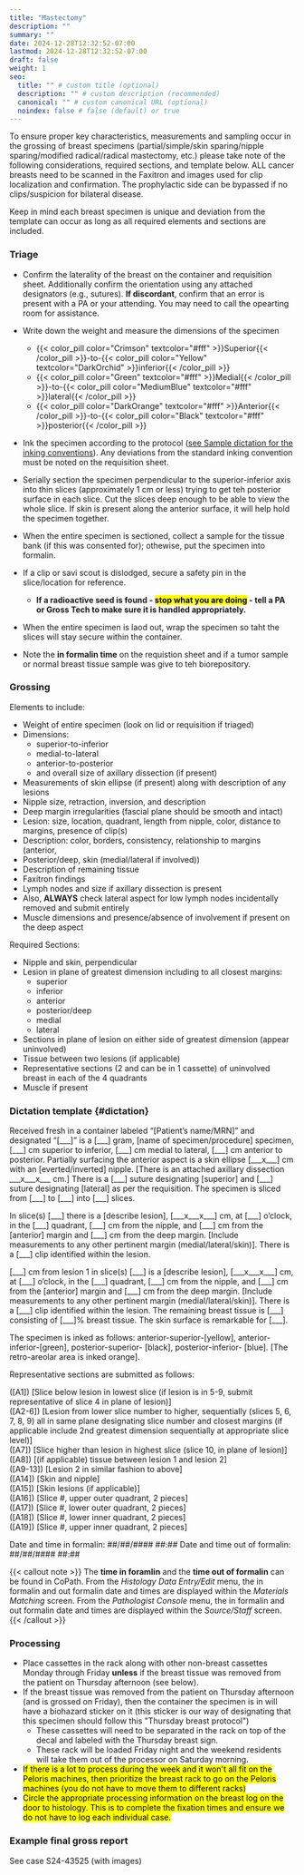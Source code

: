 ```yaml
---
title: "Mastectomy"
description: ""
summary: ""
date: 2024-12-28T12:32:52-07:00
lastmod: 2024-12-28T12:32:52-07:00
draft: false
weight: 1
seo:
  title: "" # custom title (optional)
  description: "" # custom description (recommended)
  canonical: "" # custom canonical URL (optional)
  noindex: false # false (default) or true
---
```

To ensure proper key characteristics, measurements and sampling occur in the grossing of breast specimens (partial/simple/skin sparing/nipple sparing/modified radical/radical mastectomy, etc.) please take note of the following considerations, required sections, and template below. ALL cancer breasts need to be scanned in the Faxitron and images used for clip localization and confirmation. The prophylactic side can be bypassed if no clips/suspicion for bilateral disease.

Keep in mind each breast specimen is unique and deviation from the template can occur as long as all required elements and sections are included.

### Triage
- Confirm the laterality of the breast on the container and requisition sheet. Additionally confirm the orientation using any attached designators (e.g., sutures). **If discordant**, confirm that an error is present with a PA or your attending. You may need to call the opearting room for assistance.

- Write down the weight and measure the dimensions of the specimen
  - {{< color_pill color="Crimson" textcolor="#fff" >}}Superior{{< /color_pill >}}-to-{{< color_pill color="Yellow" textcolor="DarkOrchid" >}}inferior{{< /color_pill >}}
  - {{< color_pill color="Green" textcolor="#fff" >}}Medial{{< /color_pill >}}-to-{{< color_pill color="MediumBlue" textcolor="#fff" >}}lateral{{< /color_pill >}}
  - {{< color_pill color="DarkOrange" textcolor="#fff" >}}Anterior{{< /color_pill >}}-to-{{< color_pill color="Black" textcolor="#fff" >}}posterior{{< /color_pill >}}

- Ink the specimen according to the protocol ([see Sample dictation for the inking conventions](#dictation)). Any deviations from the standard inking convention must be noted on the requisition sheet.
- Serially section the specimen perpendicular to the superior-inferior axis into thin slices (approximately 1 cm or less) trying to get teh posterior surface in each slice. Cut the slices deep enough to be able to view the whole slice. If skin is present along the anterior surface, it will help hold the specimen together.
- When the entire specimen is sectioned, collect a sample for the tissue bank (if this was consented for); othewise, put the specimen into formalin.
- If a clip or savi scout is dislodged, secure a safety pin in the slice/location for reference.
  - **If a radioactive seed is found - <mark>stop what you are doing</mark> - tell a PA or Gross Tech to make sure it is handled appropriately.**
- When the entire specimen is laod out, wrap the specimen so taht the slices will stay secure within the container.
- Note the **in formalin time** on the requistion sheet and if a tumor sample or normal breast tissue sample was give to teh biorepository.

### Grossing
Elements to include:
- Weight of entire specimen (look on lid or requisition if triaged)
- Dimensions:
  - superior-to-inferior
  - medial-to-lateral
  - anterior-to-posterior
  - and overall size of axillary dissection (if present)
-	Measurements of skin ellipse (if present) along with description of any lesions
- Nipple size, retraction, inversion, and description
-	Deep margin irregularities (fascial plane should be smooth and intact)
-	Lesion: size, location, quadrant, length from nipple, color, distance to margins, presence of clip(s)
-	Description: color, borders, consistency, relationship to margins (anterior,
-	Posterior/deep, skin (medial/lateral if involved))
-	Description of remaining tissue
-	Faxitron findings
-	Lymph nodes and size if axillary dissection is present
  - Also, **ALWAYS** check lateral aspect for low lymph nodes incidentally removed and submit entirely
-	Muscle dimensions and presence/absence of involvement if present on the deep aspect

Required Sections:
-	Nipple and skin, perpendicular
-	Lesion in plane of greatest dimension including to all closest margins:
    - superior
    - inferior
    - anterior
    - posterior/deep
    - medial
    - lateral
-	Sections in plane of lesion on either side of greatest dimension (appear uninvolved)
-	Tissue between two lesions (if applicable)
-	Representative sections (2 and can be in 1 cassette) of uninvolved breast in each of the 4 quadrants
-	Muscle if present

### Dictation template {#dictation}
Received fresh in a container labeled “\[Patient’s name/MRN\]” and designated “\[\_\_\_\]” is a \[\_\_\_\] gram, \[name of specimen/procedure\] specimen, \[\_\_\_\] cm superior to inferior, \[\_\_\_\] cm medial to lateral, \[\_\_\_\] cm anterior to posterior. Partially surfacing the anterior aspect is a skin ellipse \[\_\_\_x\_\_\_\] cm with an \[everted/inverted\] nipple. \[There is an attached axillary dissection \_\_\_x\_\_\_x\_\_\_ cm.\] There is a \[\_\_\_\] suture designating \[superior\] and \[\_\_\_\] suture designating \[lateral\] as per the requisition. The specimen is sliced from \[\_\_\_\] to \[\_\_\_\] into \[\_\_\_] slices.

In slice(s) \[\_\_\_\] there is a \[describe lesion\], \[\_\_\_x\_\_\_x\_\_\_\] cm, at \[\_\_\_\] o’clock, in the \[\_\_\_\] quadrant, \[\_\_\_\] cm from the nipple, and \[\_\_\_\] cm from the \[anterior\] margin and \[\_\_\_\] cm from the deep margin. \[Include measurements to any other pertinent margin (medial/lateral/skin)\]. There is a \[\_\_\_\] clip identified within the lesion.

\[\_\_\_\] cm from lesion 1 in slice(s) \[\_\_\_\] is a \[describe lesion\], \[\_\_\_x\_\_\_x\_\_\_\] cm, at \[\_\_\_\] o’clock, in the \[\_\_\_\] quadrant, \[\_\_\_\] cm from the nipple, and \[\_\_\_\] cm from the \[anterior\] margin and \[\_\_\_\] cm from the deep margin. \[Include measurements to any other pertinent margin (medial/lateral/skin)\]. There is a \[\_\_\_\] clip identified within the lesion. The remaining breast tissue is \[\_\_\_\] consisting of \[\_\_\_\]% breast tissue. The skin surface is remarkable for \[\_\_\_\].

The specimen is inked as follows: anterior-superior-\[yellow\], anterior-inferior-\[green\], posterior-superior- \[black\], posterior-inferior- \[blue\]. \[The retro-areolar area is inked orange\].

Representative sections are submitted as follows:

([A1]) [Slice below lesion in lowest slice (if lesion is in 5-9, submit representative of slice 4 in plane of lesion)] </br>
([A2-6]) [Lesion from lower slice number to higher, sequentially (slices 5, 6, 7, 8, 9) all in same plane designating slice number and closest margins (if applicable include 2nd greatest dimension sequentially at appropriate slice level)]</br>
([A7]) [Slice higher than lesion in highest slice (slice 10, in plane of lesion)]</br>
([A8]) [(if applicable) tissue between lesion 1 and lesion 2]</br>
([A9-13]) [Lesion 2 in similar fashion to above]</br>
([A14]) [Skin and nipple]</br>
([A15]) [Skin lesions (if applicable)]</br>
([A16]) [Slice #, upper outer quadrant, 2 pieces]</br>
([A17]) [Slice #, lower outer quadrant, 2 pieces]</br>
([A18]) [Slice #, lower inner quadrant, 2 pieces]</br>
([A19]) [Slice #, upper inner quadrant, 2 pieces]

Date and time in formalin: ##/##/#### ##:##
Date and time out of formalin: ##/##/#### ##:##

{{< callout note >}} The **time in foramlin** and the **time out of formalin** can be found in CoPath. From the *Histology Data Entry/Edit* menu, the in formalin and out formalin date and times are displayed within the *Materials Matching* screen. From the *Pathologist Console* menu, the in formalin and out formalin date and times are displayed within the *Source/Staff* screen. {{< /callout >}}

### Processing
- Place cassettes in the rack along with other non-breast cassettes Monday through Friday **unless** if the breast tissue was removed from the patient on Thursday afternoon (see below).
- If the breast tissue was removed from the patient on Thursday afternoon (and is grossed on Friday), then the container the specimen is in will have a biohazard sticker on it (this sticker is our way of designating that this specimen should follow this "Thursday breast protocol")
  - These cassettes will need to be separated in the rack on top of the decal and labeled with the Thursday breast sign.
  - These rack will be loaded Friday night and the weekend residents will take them out of the processor on Saturday morning.
- <mark>If there is a lot to process during the week and it won't all fit on the Peloris machines, then prioritize the breast rack to go on the Peloris machines (you do not have to move them to different racks)</mark>
- <mark>Circle the appropriate processing information on the breast log on the door to histology. This is to complete the fixation times and ensure we do not have to log each individual case.</mark>

### Example final gross report
See case S24-43525 (with images)